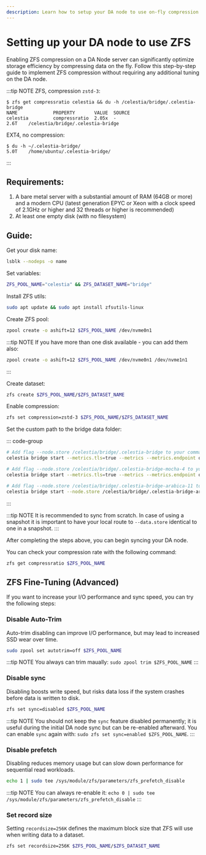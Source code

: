 ```yaml
---
description: Learn how to setup your DA node to use on-fly compression with ZFS.
---
```


# Setting up your DA node to use ZFS

Enabling ZFS compression on a DA Node server can significantly optimize storage efficiency by compressing data on the fly. Follow this step-by-step guide to implement ZFS compression without requiring any additional tuning on the DA node.

:::tip NOTE
ZFS, compression `zstd-3`:
```
$ zfs get compressratio celestia && du -h /celestia/bridge/.celestia-bridge
NAME             PROPERTY       VALUE  SOURCE
celestia         compressratio  2.05x  -
2.6T    /celestia/bridge/.celestia-bridge
```
EXT4, no compression:
```
$ du -h ~/.celestia-bridge/
5.0T    /home/ubuntu/.celestia-bridge/
```
:::

## Requirements:
1. A bare metal server with a substantial amount of RAM (64GB or more) and a modern CPU (latest generation EPYC or Xeon with a clock speed of 2.1GHz or higher and 32 threads or higher is recommended)
2. At least one empty disk (with no filesystem)

## Guide:

Get your disk name:
```sh
lsblk --nodeps -o name
```

Set variables:
```sh
ZFS_POOL_NAME="celestia" && ZFS_DATASET_NAME="bridge"
```

Install ZFS utils:
```sh
sudo apt update && sudo apt install zfsutils-linux
```

Create ZFS pool:
```sh
zpool create -o ashift=12 $ZFS_POOL_NAME /dev/nvme0n1
```

:::tip NOTE
If you have more than one disk available - you can add them also:
```sh
zpool create -o ashift=12 $ZFS_POOL_NAME /dev/nvme0n1 /dev/nvme1n1
```
:::

Create dataset:
```sh
zfs create $ZFS_POOL_NAME/$ZFS_DATASET_NAME
```

Enable compression:
```sh
zfs set compression=zstd-3 $ZFS_POOL_NAME/$ZFS_DATASET_NAME
```

Set the custom path to the bridge data folder:

::: code-group

```sh [Mainnet Beta]
# Add flag --node.store /celestia/bridge/.celestia-bridge to your command, example:
celestia bridge start --metrics.tls=true --metrics --metrics.endpoint otel.celestia.observer --p2p.metrics --node.store /celestia/bridge/.celestia-bridge
```

```sh [Mocha]
# Add flag --node.store /celestia/bridge/.celestia-bridge-mocha-4 to your command, example:
celestia bridge start --metrics.tls=true --metrics --metrics.endpoint otel.mocha.celestia.observer --p2p.metrics --node.store /celestia/bridge/.celestia-bridge-mocha-4 --p2p.network mocha
```

```sh [Arabica]
# Add flag --node.store /celestia/bridge/.celestia-bridge-arabica-11 to your command, example:
celestia bridge start --node.store /celestia/bridge/.celestia-bridge-arabica-11 --p2p.network arabica
```

:::

:::tip NOTE
It is recommended to sync from scratch. In case of using a snapshot it is important to have your local route to `--data.store` identical to one in a snapshot.
:::

After completing the steps above, you can begin syncing your DA node.

You can check your compression rate with the following command:
```sh
zfs get compressratio $ZFS_POOL_NAME
```

## ZFS Fine-Tuning (Advanced)
If you want to increase your I/O performance and sync speed, you can try the following steps:
### Disable Auto-Trim
Auto-trim disabling can improve I/O performance, but may lead to increased SSD wear over time.
```sh
sudo zpool set autotrim=off $ZFS_POOL_NAME
```

:::tip NOTE
You always can trim maually: `sudo zpool trim $ZFS_POOL_NAME`
:::

### Disable sync
Disabling boosts write speed, but risks data loss if the system crashes before data is written to disk.
```sh
zfs set sync=disabled $ZFS_POOL_NAME
```

:::tip NOTE
You should not keep the `sync` feature disabled permanently; it is useful during the initial DA node sync but can be re-enabled afterward. You can enable `sync` again with: `sudo zfs set sync=enabled $ZFS_POOL_NAME`.
:::

### Disable prefetch
Disabling reduces memory usage but can slow down performance for sequential read workloads.
```sh
echo 1 | sudo tee /sys/module/zfs/parameters/zfs_prefetch_disable
```

:::tip NOTE
You can always re-enable it: `echo 0 | sudo tee /sys/module/zfs/parameters/zfs_prefetch_disable`
:::

### Set record size
Setting `recordsize=256K` defines the maximum block size that ZFS will use when writing data to a dataset.
```sh
zfs set recordsize=256K $ZFS_POOL_NAME/$ZFS_DATASET_NAME
```
